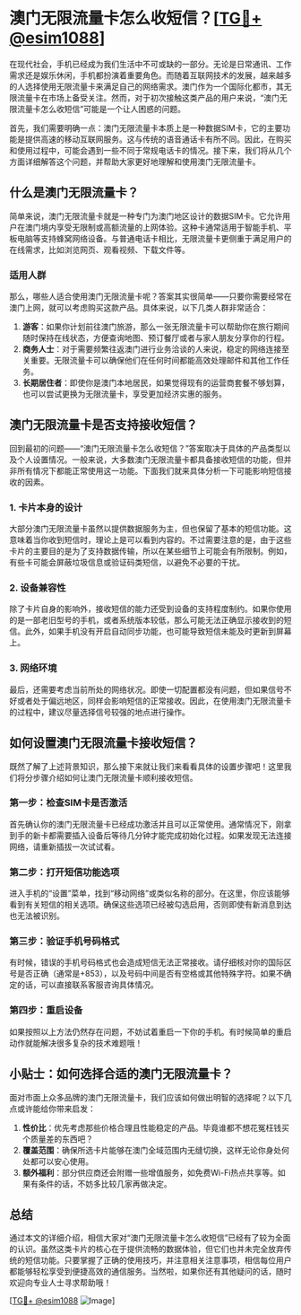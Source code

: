 # 澳门无限流量卡怎么收短信？[[TG💪+ @esim1088](https://t.me/s/esim1088)]

在现代社会，手机已经成为我们生活中不可或缺的一部分。无论是日常通讯、工作需求还是娱乐休闲，手机都扮演着重要角色。而随着互联网技术的发展，越来越多的人选择使用无限流量卡来满足自己的网络需求。澳门作为一个国际化都市，其无限流量卡在市场上备受关注。然而，对于初次接触这类产品的用户来说，“澳门无限流量卡怎么收短信”可能是一个让人困惑的问题。

首先，我们需要明确一点：澳门无限流量卡本质上是一种数据SIM卡，它的主要功能是提供高速的移动互联网服务。这与传统的语音通话卡有所不同。因此，在购买和使用过程中，可能会遇到一些不同于常规电话卡的情况。接下来，我们将从几个方面详细解答这个问题，并帮助大家更好地理解和使用澳门无限流量卡。

## 什么是澳门无限流量卡？

简单来说，澳门无限流量卡就是一种专门为澳门地区设计的数据SIM卡。它允许用户在澳门境内享受无限制或高额流量的上网体验。这种卡通常适用于智能手机、平板电脑等支持蜂窝网络设备。与普通电话卡相比，无限流量卡更侧重于满足用户的在线需求，比如浏览网页、观看视频、下载文件等。

### 适用人群

那么，哪些人适合使用澳门无限流量卡呢？答案其实很简单——只要你需要经常在澳门上网，就可以考虑购买这款产品。具体来说，以下几类人群非常适合：

1. **游客**：如果你计划前往澳门旅游，那么一张无限流量卡可以帮助你在旅行期间随时保持在线状态，方便查询地图、预订餐厅或者与家人朋友分享你的行程。
2. **商务人士**：对于需要频繁往返澳门进行业务洽谈的人来说，稳定的网络连接至关重要。无限流量卡可以确保他们在任何时间都能高效处理邮件和其他工作任务。
3. **长期居住者**：即使你是澳门本地居民，如果觉得现有的运营商套餐不够划算，也可以尝试更换为无限流量卡，享受更加经济实惠的服务。

## 澳门无限流量卡是否支持接收短信？

回到最初的问题——“澳门无限流量卡怎么收短信？”答案取决于具体的产品类型以及个人设置情况。一般来说，大多数澳门无限流量卡都具备接收短信的功能，但并非所有情况下都能正常使用这一功能。下面我们就来具体分析一下可能影响短信接收的因素。

### 1. 卡片本身的设计

大部分澳门无限流量卡虽然以提供数据服务为主，但也保留了基本的短信功能。这意味着当你收到短信时，理论上是可以看到内容的。不过需要注意的是，由于这些卡片的主要目的是为了支持数据传输，所以在某些细节上可能会有所限制。例如，有些卡可能会屏蔽垃圾信息或验证码类短信，以避免不必要的干扰。

### 2. 设备兼容性

除了卡片自身的影响外，接收短信的能力还受到设备的支持程度制约。如果你使用的是一部老旧型号的手机，或者系统版本较低，那么可能无法正确显示接收到的短信。此外，如果手机没有开启自动同步功能，也可能导致短信未能及时更新到屏幕上。

### 3. 网络环境

最后，还需要考虑当前所处的网络状况。即使一切配置都没有问题，但如果信号不好或者处于偏远地区，同样会影响短信的正常接收。因此，在使用澳门无限流量卡的过程中，建议尽量选择信号较强的地点进行操作。

## 如何设置澳门无限流量卡接收短信？

既然了解了上述背景知识，那么接下来就让我们来看看具体的设置步骤吧！这里我们将分步骤介绍如何让澳门无限流量卡顺利接收短信。

### 第一步：检查SIM卡是否激活

首先确认你的澳门无限流量卡已经成功激活并且可以正常使用。通常情况下，刚拿到手的新卡都需要插入设备后等待几分钟才能完成初始化过程。如果发现无法连接网络，请重新插拔一次试试看。

### 第二步：打开短信功能选项

进入手机的“设置”菜单，找到“移动网络”或类似名称的部分。在这里，你应该能够看到有关短信的相关选项。确保这些选项已经被勾选启用，否则即使有新消息到达也无法被识别。

### 第三步：验证手机号码格式

有时候，错误的手机号码格式也会造成短信无法正常接收。请仔细核对你的国际区号是否正确（通常是+853），以及号码中间是否有空格或其他特殊字符。如果不确定的话，可以直接联系客服咨询具体情况。

### 第四步：重启设备

如果按照以上方法仍然存在问题，不妨试着重启一下你的手机。有时候简单的重启动作就能解决很多复杂的技术难题哦！

## 小贴士：如何选择合适的澳门无限流量卡？

面对市面上众多品牌的澳门无限流量卡，我们应该如何做出明智的选择呢？以下几点或许能给你带来启发：

1. **性价比**：优先考虑那些价格合理且性能稳定的产品。毕竟谁都不想花冤枉钱买个质量差的东西吧？
2. **覆盖范围**：确保所选卡片能够在澳门全域范围内无缝切换，这样无论你身处何处都可以安心使用。
3. **额外福利**：部分供应商还会附赠一些增值服务，如免费Wi-Fi热点共享等。如果有条件的话，不妨多比较几家再做决定。

## 总结

通过本文的详细介绍，相信大家对“澳门无限流量卡怎么收短信”已经有了较为全面的认识。虽然这类卡片的核心在于提供流畅的数据体验，但它们也并未完全放弃传统的短信功能。只要掌握了正确的使用技巧，并注意相关注意事项，相信每位用户都能够轻松享受到便捷高效的通信服务。当然啦，如果你还有其他疑问的话，随时欢迎向专业人士寻求帮助哦！

[[TG💪+ @esim1088](https://t.me/s/esim1088) ![Image](https://i.postimg.cc/4NQfJmqS/Snipaste-2025-05-13-00-14-12.png)]